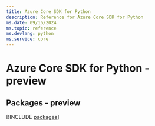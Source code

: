 ```yaml
---
title: Azure Core SDK for Python
description: Reference for Azure Core SDK for Python
ms.date: 09/16/2024
ms.topic: reference
ms.devlang: python
ms.service: core
---
```

# Azure Core SDK for Python - preview
## Packages - preview
[!INCLUDE [packages](core-index.md)]